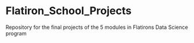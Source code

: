 # Flatiron_School_Projects
Repository for the final projects of the 5 modules in Flatirons Data Science program
